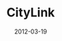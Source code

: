 ---
layout: media
category: media
title: "CityLink"
date: 2012-03-19
description: "CityLink initiative"
video: "http://s3.amazonaws.com/crossroads-media/other-media/video/gamechangers_citylink.mp4"
video-poster: "http://s3.amazonaws.com/crossroads-media/images/gc_citylink_still.jpg"
---